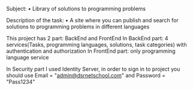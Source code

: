 Subject:
• Library of solutions to programming problems

Description of the task:
• A site where you can publish and search for solutions to programming problems in different languages

This project has 2 part: BackEnd and FrontEnd
In BackEnd part: 4 services(Tasks, programming languages, solutions, task categories) with authentication and authorization
In FrontEnd part: only programming language service

In Security part I used Identity Server, in order to sign in to project you should use Email = "admin@dsrnetschool.com" and Password = "Pass1234"
